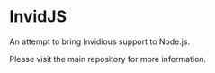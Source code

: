 # InvidJS

An attempt to bring Invidious support to Node.js.

Please visit the main repository for more information.